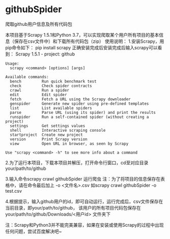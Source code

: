 # githubSpider
爬取github用户信息及所有代码包

本项目基于Scrapy 1.5.1和Python 3.7，可以实现爬取某个用户所有项目的基本信息（保存在csv文件中）和下载所有代码包（zip）
使用说明：
1.安装Scrapy，用pip命令如下：
    pip install scrapy
  正确安装完成后安装完成后输入scrapy可以看到：
    Scrapy 1.5.1 - project: github

    Usage:
      scrapy <command> [options] [args]

    Available commands:
      bench         Run quick benchmark test
      check         Check spider contracts
      crawl         Run a spider
      edit          Edit spider
      fetch         Fetch a URL using the Scrapy downloader
      genspider     Generate new spider using pre-defined templates
      list          List available spiders
      parse         Parse URL (using its spider) and print the results
      runspider     Run a self-contained spider (without creating a project)
      settings      Get settings values
      shell         Interactive scraping console
      startproject  Create new project
      version       Print Scrapy version
      view          Open URL in browser, as seen by Scrapy

    Use "scrapy <command> -h" to see more info about a command
    
2.为了运行本项目，下载本项目并解压，打开命令行窗口，cd至对应目录  your/path/to/github

3.输入命令scrapy crawl githubSpider 运行爬虫
    注：为了将项目的信息保存在表格中，请在命令最后加上 -o <文件名>.csv
          如scrapy crawl githubSpider -o test.csv
          
          
4.根据提示，输入github用户的id，即可自动运行，运行完成后，csv文件保存在当前目录，即your/path/to/github，
  该用户的所有项目代码包保存在  your/path/to/github/Downloads/<用户id>  文件夹下

注：Scrapy和Python3并不能完美兼容，如果在安装或使用Scrapy的过程中出现任何问题，尝试百度解决吧~
